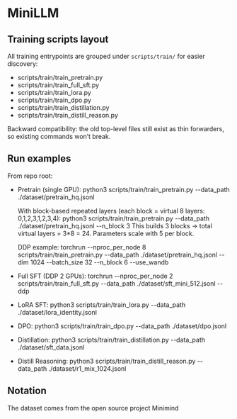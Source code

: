 # MiniLLM

## Training scripts layout

All training entrypoints are grouped under `scripts/train/` for easier discovery:

- scripts/train/train_pretrain.py
- scripts/train/train_full_sft.py
- scripts/train/train_lora.py
- scripts/train/train_dpo.py
- scripts/train/train_distillation.py
- scripts/train/train_distill_reason.py

Backward compatibility: the old top-level files still exist as thin forwarders, so existing commands won’t break.

## Run examples

From repo root:

- Pretrain (single GPU):
	python3 scripts/train/train_pretrain.py --data_path ./dataset/pretrain_hq.jsonl
  
  With block-based repeated layers (each block = virtual 8 layers: 0,1,2,3,1,2,3,4):
	python3 scripts/train/train_pretrain.py --data_path ./dataset/pretrain_hq.jsonl --n_block 3
This builds 3 blocks -> total virtual layers = 3*8 = 24. Parameters scale with 5 per block.
  
  DDP example:
	torchrun --nproc_per_node 8 scripts/train/train_pretrain.py --data_path ./dataset/pretrain_hq.jsonl --dim 1024 --batch_size 32 --n_block 6 --use_wandb

- Full SFT (DDP 2 GPUs):
	torchrun --nproc_per_node 2 scripts/train/train_full_sft.py --data_path ./dataset/sft_mini_512.jsonl --ddp

- LoRA SFT:
	python3 scripts/train/train_lora.py --data_path ./dataset/lora_identity.jsonl

- DPO:
	python3 scripts/train/train_dpo.py --data_path ./dataset/dpo.jsonl

- Distillation:
	python3 scripts/train/train_distillation.py --data_path ./dataset/sft_data.jsonl

- Distill Reasoning:
	python3 scripts/train/train_distill_reason.py --data_path ./dataset/r1_mix_1024.jsonl

## Notation
The dataset comes from the open source project Minimind
